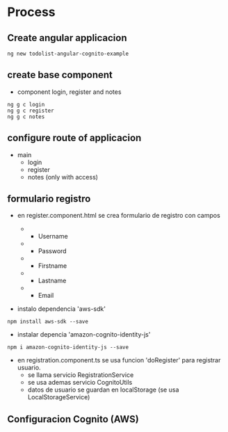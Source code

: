 
Process
=========

## Create angular applicacion 

```
ng new todolist-angular-cognito-example
```


## create base component

* component login, register and notes

```
ng g c login
ng g c register
ng g c notes
```

## configure route of applicacion

- main
    - login
    - register
    - notes (only with access)


## formulario registro

* en register.component.html se crea formulario de registro con campos
    * - Username
    * - Password
    * - Firstname
    * - Lastname
    * - Email

* instalo dependencia 'aws-sdk'

```
npm install aws-sdk --save
```

* instalar depencia 'amazon-cognito-identity-js'

```
npm i amazon-cognito-identity-js --save
```

* en registration.component.ts se usa funcion 'doRegister' para registrar usuario. 
    * se llama servicio RegistrationService
    * se usa ademas servicio CognitoUtils
    * datos de usuario se guardan en localStorage (se usa LocalStorageService)


## Configuracion Cognito (AWS)
